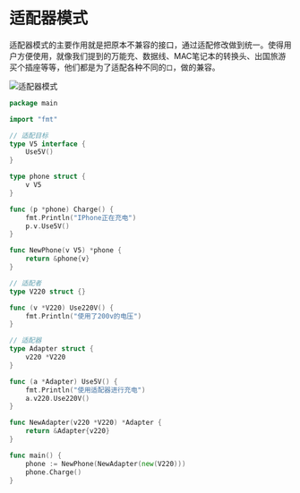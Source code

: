 # 适配器模式

适配器模式的主要作用就是把原本不兼容的接口，通过适配修改做到统一。使得用户方便使用，就像我们提到的万能充、数据线、MAC笔记本的转换头、出国旅游买个插座等等，他们都是为了适配各种不同的`口`，做的兼容。

![适配器模式](https://imgs-1306864474.cos.ap-beijing.myqcloud.com/img/%E9%80%82%E9%85%8D%E5%99%A8%E6%A8%A1%E5%BC%8F.jpg)

```go
package main

import "fmt"

// 适配目标
type V5 interface {
	Use5V()
}

type phone struct {
	v V5
}

func (p *phone) Charge() {
	fmt.Println("IPhone正在充电")
	p.v.Use5V()
}

func NewPhone(v V5) *phone {
	return &phone{v}
}

// 适配者
type V220 struct {}

func (v *V220) Use220V() {
	fmt.Println("使用了200v的电压")
}

// 适配器
type Adapter struct {
	v220 *V220
}

func (a *Adapter) Use5V() {
	fmt.Println("使用适配器进行充电")
	a.v220.Use220V()
}

func NewAdapter(v220 *V220) *Adapter {
	return &Adapter{v220}
}

func main() {
	phone := NewPhone(NewAdapter(new(V220)))
	phone.Charge()
}
```

